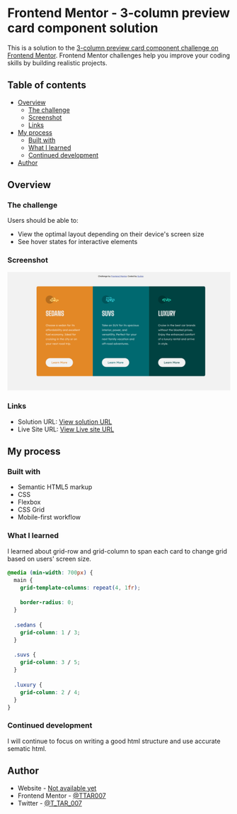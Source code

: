# Frontend Mentor - 3-column preview card component solution

This is a solution to the [3-column preview card component challenge on Frontend Mentor](https://www.frontendmentor.io/challenges/3column-preview-card-component-pH92eAR2-). Frontend Mentor challenges help you improve your coding skills by building realistic projects.

## Table of contents

- [Overview](#overview)
  - [The challenge](#the-challenge)
  - [Screenshot](#screenshot)
  - [Links](#links)
- [My process](#my-process)
  - [Built with](#built-with)
  - [What I learned](#what-i-learned)
  - [Continued development](#continued-development)
- [Author](#author)

## Overview

### The challenge

Users should be able to:

- View the optimal layout depending on their device's screen size
- See hover states for interactive elements

### Screenshot

![](images/finished_screenshot.png)

### Links

- Solution URL: [View solution URL](https://www.frontendmentor.io/solutions/3-column-cardmobile-first-wM-KejKaID)
- Live Site URL: [View Live site URL](https://ttar007.github.io/3-column-cards/)

## My process

### Built with

- Semantic HTML5 markup
- CSS
- Flexbox
- CSS Grid
- Mobile-first workflow

### What I learned

I learned about grid-row and grid-column to span each card to change grid based on users' screen size.

```css
@media (min-width: 700px) {
  main {
    grid-template-columns: repeat(4, 1fr);

    border-radius: 0;
  }

  .sedans {
    grid-column: 1 / 3;
  }

  .suvs {
    grid-column: 3 / 5;
  }

  .luxury {
    grid-column: 2 / 4;
  }
}
```

### Continued development

I will continue to focus on writing a good html structure and use accurate sematic html.

## Author

- Website - [Not available yet]()
- Frontend Mentor - [@TTAR007](https://www.frontendmentor.io/profile/TTAR007)
- Twitter - [@T_TAR_007](https://x.com/T_TAR_007)
